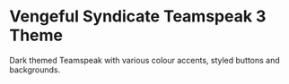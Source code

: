 # Vengeful Syndicate Teamspeak 3 Theme
Dark themed Teamspeak with various colour accents, styled buttons and backgrounds.
